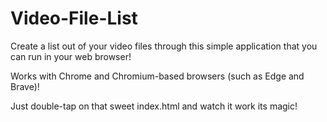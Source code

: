 # Video-File-List

Create a list out of your video files through this simple application that you can run in your web browser!

Works with Chrome and Chromium-based browsers (such as Edge and Brave)!

Just double-tap on that sweet index.html and watch it work its magic!
